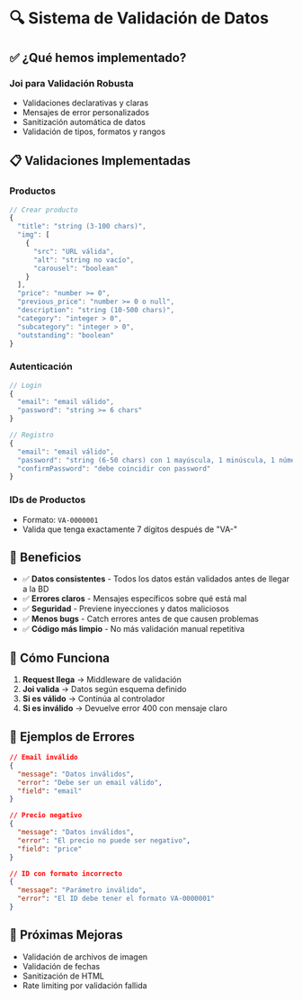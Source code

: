 # 🔍 Sistema de Validación de Datos

## ✅ **¿Qué hemos implementado?**

### **Joi para Validación Robusta**
- Validaciones declarativas y claras
- Mensajes de error personalizados
- Sanitización automática de datos
- Validación de tipos, formatos y rangos

## 📋 **Validaciones Implementadas**

### **Productos**
```javascript
// Crear producto
{
  "title": "string (3-100 chars)",
  "img": [
    {
      "src": "URL válida",
      "alt": "string no vacío", 
      "carousel": "boolean"
    }
  ],
  "price": "number >= 0",
  "previous_price": "number >= 0 o null",
  "description": "string (10-500 chars)",
  "category": "integer > 0",
  "subcategory": "integer > 0", 
  "outstanding": "boolean"
}
```

### **Autenticación**
```javascript
// Login
{
  "email": "email válido",
  "password": "string >= 6 chars"
}

// Registro
{
  "email": "email válido",
  "password": "string (6-50 chars) con 1 mayúscula, 1 minúscula, 1 número",
  "confirmPassword": "debe coincidir con password"
}
```

### **IDs de Productos**
- Formato: `VA-0000001`
- Valida que tenga exactamente 7 dígitos después de "VA-"

## 🎯 **Beneficios**

- ✅ **Datos consistentes** - Todos los datos están validados antes de llegar a la BD
- ✅ **Errores claros** - Mensajes específicos sobre qué está mal
- ✅ **Seguridad** - Previene inyecciones y datos maliciosos
- ✅ **Menos bugs** - Catch errores antes de que causen problemas
- ✅ **Código más limpio** - No más validación manual repetitiva

## 🔧 **Cómo Funciona**

1. **Request llega** → Middleware de validación
2. **Joi valida** → Datos según esquema definido
3. **Si es válido** → Continúa al controlador
4. **Si es inválido** → Devuelve error 400 con mensaje claro

## 📝 **Ejemplos de Errores**

```json
// Email inválido
{
  "message": "Datos inválidos",
  "error": "Debe ser un email válido",
  "field": "email"
}

// Precio negativo
{
  "message": "Datos inválidos", 
  "error": "El precio no puede ser negativo",
  "field": "price"
}

// ID con formato incorrecto
{
  "message": "Parámetro inválido",
  "error": "El ID debe tener el formato VA-0000001"
}
```

## 🚀 **Próximas Mejoras**
- Validación de archivos de imagen
- Validación de fechas
- Sanitización de HTML
- Rate limiting por validación fallida
